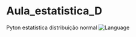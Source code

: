 # Aula_estatistica_D
Pyton estatistica distribuição normal
![Language](https://img.shields.io/badge/language-Python-blue.svg)
